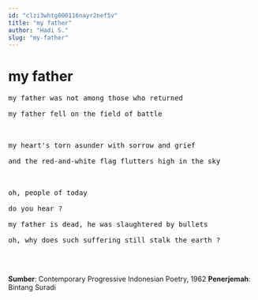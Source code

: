 ```yaml
---
id: "clzi3whtg000116nayr2nef5v"
title: "my father"
author: "Hadi S."
slug: "my-father"
---
```


# my father

<pre>
my father was not among those who returned

my father fell on the field of battle



my heart's torn asunder with sorrow and grief

and the red-and-white flag flutters high in the sky



oh, people of today

do you hear ?

my father is dead, he was slaughtered by bullets

oh, why does such suffering still stalk the earth ?
</pre>

<br/><br/>

**Sumber**: Contemporary Progressive Indonesian Poetry, 1962
**Penerjemah**: Bintang Suradi

